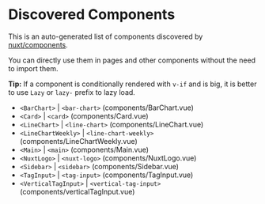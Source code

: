 # Discovered Components

This is an auto-generated list of components discovered by [nuxt/components](https://github.com/nuxt/components).

You can directly use them in pages and other components without the need to import them.

**Tip:** If a component is conditionally rendered with `v-if` and is big, it is better to use `Lazy` or `lazy-` prefix to lazy load.

- `<BarChart>` | `<bar-chart>` (components/BarChart.vue)
- `<Card>` | `<card>` (components/Card.vue)
- `<LineChart>` | `<line-chart>` (components/LineChart.vue)
- `<LineChartWeekly>` | `<line-chart-weekly>` (components/LineChartWeekly.vue)
- `<Main>` | `<main>` (components/Main.vue)
- `<NuxtLogo>` | `<nuxt-logo>` (components/NuxtLogo.vue)
- `<Sidebar>` | `<sidebar>` (components/Sidebar.vue)
- `<TagInput>` | `<tag-input>` (components/TagInput.vue)
- `<VerticalTagInput>` | `<vertical-tag-input>` (components/verticalTagInput.vue)
